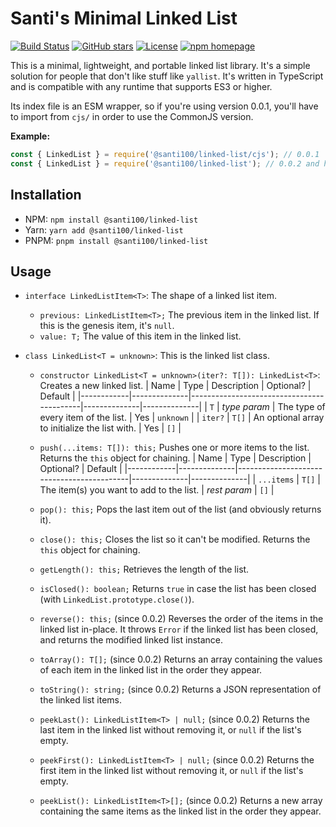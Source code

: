 # Santi's Minimal Linked List

[![Build Status](https://github.com/santi100a/linked-list/actions/workflows/main.yml/badge.svg)](https://github.com/santi100a/linked-list/actions)
[![GitHub stars](https://img.shields.io/github/stars/santi100a/linked-list.svg)](https://github.com/santi100a/linked-list)
[![License](https://img.shields.io/github/license/santi100a/linked-list.svg)](https://github.com/santi100a/linked-list)
[![npm homepage](https://img.shields.io/npm/v/@santi100%2flinked-list.svg)](https://www.npmjs.com/package/@santi100%2flinked-list)

This is a minimal, lightweight, and portable linked list library. It's a simple solution for people that don't like stuff like `yallist`.
It's written in TypeScript and is compatible with any runtime that supports ES3 or higher.

Its index file is an ESM wrapper, so if you're using version 0.0.1, you'll have to import 
from `cjs/` in order to use the CommonJS version.

**Example:**
```javascript
const { LinkedList } = require('@santi100/linked-list/cjs'); // 0.0.1
const { LinkedList } = require('@santi100/linked-list'); // 0.0.2 and higher
```

## Installation

- NPM:  `npm install @santi100/linked-list`
- Yarn: `yarn add @santi100/linked-list` 
- PNPM: `pnpm install @santi100/linked-list` 

## Usage
- `interface LinkedListItem<T>`: The shape of a linked list item.
  * `previous: LinkedListItem<T>;` The previous item in the linked list. If this is the genesis item,
	it's `null`.
  * `value: T;` The value of this item in the linked list.

- `class LinkedList<T = unknown>`: This is the linked list class.
   * `constructor LinkedList<T = unknown>(iter?: T[]): LinkedList<T>`:
      Creates a new linked list.
      |    Name    |     Type     |             Description                   |  Optional?   |   Default    |
      |------------|--------------|-------------------------------------------|--------------|--------------|
      |    `T`     | *type param* | The type of every item of the list.       |     Yes      |   `unknown`  |
      | `iter?`    | `T[]`        | An optional array to initialize the list with.  | Yes    |    `[]`      |

   * `push(...items: T[]): this;` Pushes one or more items to the list. 
     Returns the `this` object for chaining.
     |    Name    |     Type     |             Description                   |  Optional?   |   Default    |
     |------------|--------------|-------------------------------------------|--------------|--------------|
     | `...items` | `T[]`        | The item(s) you want to add to the list.  | *rest param* |   `[]`       |

   * `pop(): this;` Pops the last item out of the list (and obviously returns it).
   * `close(): this;` Closes the list so it can't be modified.
    Returns the `this` object for chaining.
   * `getLength(): this;` Retrieves the length of the list.
   * `isClosed(): boolean;` Returns `true` in case the list has been closed 
     (with `LinkedList.prototype.close()`).
   * `reverse(): this;` (since 0.0.2) Reverses the order of the items in the linked list in-place.
     It throws `Error` if the linked list has been closed, and returns the modified 
     linked list instance.
   * `toArray(): T[];` (since 0.0.2) Returns an array containing the values of each item in the
	 linked list in the order they appear.
   * `toString(): string;` (since 0.0.2) Returns a JSON representation of the linked list items.
   * `peekLast(): LinkedListItem<T> | null;` (since 0.0.2)
     Returns the last item in the linked list without removing it, or `null` if the list's empty.
   * `peekFirst(): LinkedListItem<T> | null;` (since 0.0.2)
     Returns the first item in the linked list without removing it, or `null` if the list's empty.
   * `peekList(): LinkedListItem<T>[];` (since 0.0.2)
     Returns a new array containing the same items as the linked list in the order they appear.
